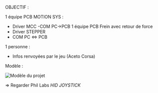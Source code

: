 OBJECTIF : 

1 équipe PCB MOTION SYS : 
  - Driver MCC
  -COM PC->PCB
1 équipe PCB Frein avec retour de force
  - Driver STEPPER
  - COM PC <=> PCB

1 personne :
 - Infos renvoyées par le jeu (Aceto Corsa)

Modèle : 

![Modèle du projet](https://github.com/user-attachments/assets/3c108193-fe4b-43f5-b230-de242efd74a3)


 => Regarder Phil Labs *HID JOYSTICK*



 
